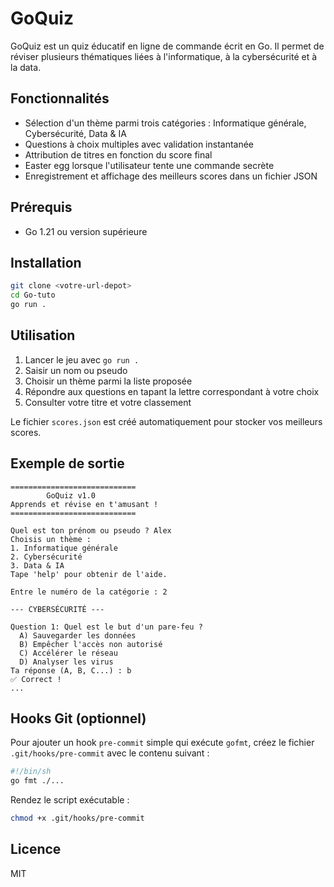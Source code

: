 # GoQuiz

GoQuiz est un quiz éducatif en ligne de commande écrit en Go. Il permet de réviser plusieurs thématiques liées à l'informatique, à la cybersécurité et à la data.

## Fonctionnalités

- Sélection d'un thème parmi trois catégories : Informatique générale, Cybersécurité, Data & IA
- Questions à choix multiples avec validation instantanée
- Attribution de titres en fonction du score final
- Easter egg lorsque l'utilisateur tente une commande secrète
- Enregistrement et affichage des meilleurs scores dans un fichier JSON

## Prérequis

- Go 1.21 ou version supérieure

## Installation

```bash
git clone <votre-url-depot>
cd Go-tuto
go run .
```

## Utilisation

1. Lancer le jeu avec `go run .`
2. Saisir un nom ou pseudo
3. Choisir un thème parmi la liste proposée
4. Répondre aux questions en tapant la lettre correspondant à votre choix
5. Consulter votre titre et votre classement

Le fichier `scores.json` est créé automatiquement pour stocker vos meilleurs scores.

## Exemple de sortie

```
============================
        GoQuiz v1.0
Apprends et révise en t'amusant !
============================

Quel est ton prénom ou pseudo ? Alex
Choisis un thème :
1. Informatique générale
2. Cybersécurité
3. Data & IA
Tape 'help' pour obtenir de l'aide.

Entre le numéro de la catégorie : 2

--- CYBERSÉCURITÉ ---

Question 1: Quel est le but d'un pare-feu ?
  A) Sauvegarder les données
  B) Empêcher l'accès non autorisé
  C) Accélérer le réseau
  D) Analyser les virus
Ta réponse (A, B, C...) : b
✅ Correct !
...
```

## Hooks Git (optionnel)

Pour ajouter un hook `pre-commit` simple qui exécute `gofmt`, créez le fichier `.git/hooks/pre-commit` avec le contenu suivant :

```bash
#!/bin/sh
go fmt ./...
```

Rendez le script exécutable :

```bash
chmod +x .git/hooks/pre-commit
```

## Licence

MIT

